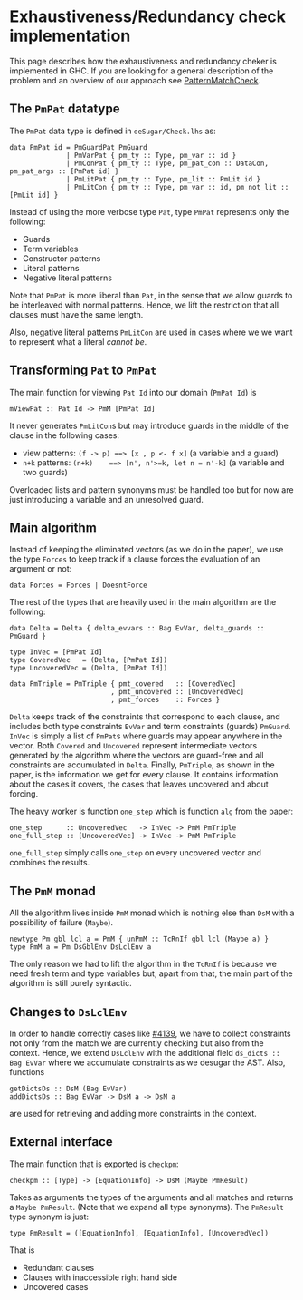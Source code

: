 # Exhaustiveness/Redundancy check implementation


This page describes how the exhaustiveness and redundancy cheker is implemented
in GHC. If you are looking for a general description of the problem and an overview
of our approach see [PatternMatchCheck](pattern-match-check).

## The `PmPat` datatype


The `PmPat` data type is defined in `deSugar/Check.lhs` as:

```wiki
data PmPat id = PmGuardPat PmGuard
              | PmVarPat { pm_ty :: Type, pm_var :: id }
              | PmConPat { pm_ty :: Type, pm_pat_con :: DataCon, pm_pat_args :: [PmPat id] }
              | PmLitPat { pm_ty :: Type, pm_lit :: PmLit id }
              | PmLitCon { pm_ty :: Type, pm_var :: id, pm_not_lit :: [PmLit id] }
```


Instead of using the more verbose type `Pat`, type `PmPat` represents only the
following:

- Guards
- Term variables
- Constructor patterns
- Literal patterns
- Negative literal patterns


Note that `PmPat` is more liberal than `Pat`, in the sense that we allow guards
to be interleaved with normal patterns. Hence, we lift the restriction that all
clauses must have the same length.


Also, negative literal patterns `PmLitCon` are used in cases where we we want to
represent what a literal *cannot be*.

## Transforming `Pat` to `PmPat`


The main function for viewing `Pat Id` into our domain (`PmPat Id`) is

```wiki
mViewPat :: Pat Id -> PmM [PmPat Id]
```


It never generates `PmLitCon`s but may introduce guards in the middle of the
clause in the following cases:

- view patterns:  `(f -> p) ==> [x , p <- f x]` (a variable and a guard)
- `n+k` patterns: `(n+k)    ==> [n', n'>=k, let n = n'-k]` (a variable and two guards)


Overloaded lists and pattern synonyms must be handled too but for now are just
introducing a variable and an unresolved guard.

## Main algorithm


Instead of keeping the eliminated vectors (as we do in the paper), we use the
type `Forces` to keep track if a clause forces the evaluation of an argument
or not:

```wiki
data Forces = Forces | DoesntForce
```


The rest of the types that are heavily used in the main algorithm are the following:

```wiki
data Delta = Delta { delta_evvars :: Bag EvVar, delta_guards :: PmGuard }
 
type InVec = [PmPat Id]
type CoveredVec   = (Delta, [PmPat Id])
type UncoveredVec = (Delta, [PmPat Id])

data PmTriple = PmTriple { pmt_covered   :: [CoveredVec]
                         , pmt_uncovered :: [UncoveredVec]
                         , pmt_forces    :: Forces }
```

`Delta` keeps track of the constraints that correspond to each clause, and includes
both type constraints `EvVar` and term constraints (guards) `PmGuard`.
`InVec` is simply a list of `PmPat`s where guards may appear anywhere in the
vector. Both `Covered` and `Uncovered` represent intermediate vectors generated
by the algorithm where the vectors are guard-free and all constraints are accumulated
in `Delta`.
Finally, `PmTriple`, as shown in the paper, is the information we get for every clause.
It contains information about the cases it covers, the cases that leaves uncovered and
about forcing.


The heavy worker is function `one_step` which is function `alg` from the paper:

```wiki
one_step      :: UncoveredVec   -> InVec -> PmM PmTriple
one_full_step :: [UncoveredVec] -> InVec -> PmM PmTriple
```

`one_full_step` simply calls `one_step` on every uncovered vector and combines
the results.

## The `PmM` monad


All the algorithm lives inside `PmM` monad which is nothing else than `DsM` with
a possibility of failure (`Maybe`).

```wiki
newtype Pm gbl lcl a = PmM { unPmM :: TcRnIf gbl lcl (Maybe a) }
type PmM a = Pm DsGblEnv DsLclEnv a
```


The only reason we had to lift the algorithm in the `TcRnIf` is because we need
fresh term and type variables but, apart from that, the main part of the algorithm
is still purely syntactic.

## Changes to `DsLclEnv`


In order to handle correctly cases like [\#4139](https://gitlab.haskell.org//ghc/ghc/issues/4139), we have to collect constraints not
only from the match we are currently checking but also from the context. Hence, we
extend `DsLclEnv` with the additional field `ds_dicts :: Bag EvVar` where we accumulate
constraints as we desugar the AST. Also, functions

```wiki
getDictsDs :: DsM (Bag EvVar)
addDictsDs :: Bag EvVar -> DsM a -> DsM a
```


are used for retrieving and adding more constraints in the context.

## External interface


The main function that is exported is `checkpm`:

```wiki
checkpm :: [Type] -> [EquationInfo] -> DsM (Maybe PmResult)
```


Takes as arguments the types of the arguments and all matches and returns a
`Maybe PmResult`. (Note that we expand all type synonyms). The `PmResult` type
synonym is just:

```wiki
type PmResult = ([EquationInfo], [EquationInfo], [UncoveredVec])
```


That is

- Redundant clauses
- Clauses with inaccessible right hand side
- Uncovered cases
